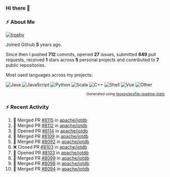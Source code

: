 ### Hi there 👋

### :zap: About Me

[![trophy](https://github-profile-trophy.vercel.app/?username=HTHou&theme=onedark)](https://github.com/ryo-ma/github-profile-trophy)
   
Joined Github **5** years ago.

Since then I pushed **712** commits, opened **27** issues, submitted **649** pull requests, received **1** stars across **5** personal projects and contributed to **7** public repositories.

Most used languages across my projects:

![Java](https://img.shields.io/static/v1?style=flat-square&label=%E2%A0%80&color=555&labelColor=%23b07219&message=Java%EF%B8%B194.4%25)
![JavaScript](https://img.shields.io/static/v1?style=flat-square&label=%E2%A0%80&color=555&labelColor=%23f1e05a&message=JavaScript%EF%B8%B11.4%25)
![Python](https://img.shields.io/static/v1?style=flat-square&label=%E2%A0%80&color=555&labelColor=%233572A5&message=Python%EF%B8%B10.7%25)
![Scala](https://img.shields.io/static/v1?style=flat-square&label=%E2%A0%80&color=555&labelColor=%23c22d40&message=Scala%EF%B8%B10.6%25)
![C++](https://img.shields.io/static/v1?style=flat-square&label=%E2%A0%80&color=555&labelColor=%23f34b7d&message=C%2B%2B%EF%B8%B10.6%25)
![Shell](https://img.shields.io/static/v1?style=flat-square&label=%E2%A0%80&color=555&labelColor=%2389e051&message=Shell%EF%B8%B10.4%25)
![Vue](https://img.shields.io/static/v1?style=flat-square&label=%E2%A0%80&color=555&labelColor=%2341b883&message=Vue%EF%B8%B10.3%25)
![Other](https://img.shields.io/static/v1?style=flat-square&label=%E2%A0%80&color=555&labelColor=%23ededed&message=Other%EF%B8%B11.2%25)

<p align="right"><sub>Generated using <a href="https://github.com/marketplace/actions/profile-readme-stats">teoxoy/profile-readme-stats</a></sub></p>


<!--![](https://github.com/HTHou/HTHou/blob/output/github-contribution-grid-snake.svg)-->

<!--![Haonan Hou's github stats](https://github-readme-stats.vercel.app/api?username=HTHou&count_private=true&show_icons=true&theme=onedark)-->

<!--![Haonan Hou's wakatime stats](https://github-readme-stats.vercel.app/api/wakatime?username=HTHou&layout=compact&theme=onedark)-->

<!--![Top Langs](https://github-readme-stats.vercel.app/api/top-langs/?username=HTHou&theme=onedark&layout=compact)-->

### :zap: Recent Activity
<!--START_SECTION:activity-->
1. 🎉 Merged PR [#8115](https://github.com/apache/iotdb/pull/8115) in [apache/iotdb](https://github.com/apache/iotdb)
2. 🎉 Merged PR [#8112](https://github.com/apache/iotdb/pull/8112) in [apache/iotdb](https://github.com/apache/iotdb)
3. 💪 Opened PR [#8114](https://github.com/apache/iotdb/pull/8114) in [apache/iotdb](https://github.com/apache/iotdb)
4. 🎉 Merged PR [#8109](https://github.com/apache/iotdb/pull/8109) in [apache/iotdb](https://github.com/apache/iotdb)
5. 🎉 Merged PR [#8092](https://github.com/apache/iotdb/pull/8092) in [apache/iotdb](https://github.com/apache/iotdb)
6. ❌ Closed PR [#8103](https://github.com/apache/iotdb/pull/8103) in [apache/iotdb](https://github.com/apache/iotdb)
7. 💪 Opened PR [#8103](https://github.com/apache/iotdb/pull/8103) in [apache/iotdb](https://github.com/apache/iotdb)
8. 🎉 Merged PR [#8099](https://github.com/apache/iotdb/pull/8099) in [apache/iotdb](https://github.com/apache/iotdb)
9. 🎉 Merged PR [#8098](https://github.com/apache/iotdb/pull/8098) in [apache/iotdb](https://github.com/apache/iotdb)
10. 🎉 Merged PR [#8094](https://github.com/apache/iotdb/pull/8094) in [apache/iotdb](https://github.com/apache/iotdb)
<!--END_SECTION:activity-->

<!--
**HTHou/HTHou** is a ✨ _special_ ✨ repository because its `README.md` (this file) appears on your GitHub profile.

Here are some ideas to get you started:

- 🔭 I’m currently working on ...
- 🌱 I’m currently learning ...
- 👯 I’m looking to collaborate on ...
- 🤔 I’m looking for help with ...
- 💬 Ask me about ...
- 📫 How to reach me: ...
- 😄 Pronouns: ...
- ⚡ Fun fact: ...
-->
